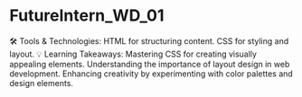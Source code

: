 # FutureIntern_WD_01
🛠️ Tools & Technologies:
HTML for structuring content.
CSS for styling and layout.
💡 Learning Takeaways:
Mastering CSS for creating visually appealing elements.
Understanding the importance of layout design in web development.
Enhancing creativity by experimenting with color palettes and design elements.
